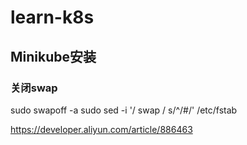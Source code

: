 # learn-k8s

## Minikube安装

### 关闭swap

sudo swapoff -a
sudo sed -i '/ swap / s/^/#/' /etc/fstab

https://developer.aliyun.com/article/886463